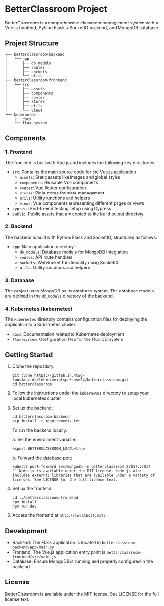 # BetterClassroom Project

BetterClassroom is a comprehensive classroom management system with a Vue.js frontend, Python Flask + SocketIO backend, and MongoDB database.

## Project Structure

```
├── betterclassroom-backend
│   └── app
│       ├── db_models
│       ├── routes
│       ├── sockets
│       └── utils
├── betterclassroom-frontend
│   └── src
│       ├── assets
│       ├── components
│       ├── router
│       ├── stores
│       ├── utils
│       └── views
└── kubernetes
    ├── docs
    └── flux-system
```

## Components

### 1. Frontend

The frontend is built with Vue.js and includes the following key directories:

- `src`: Contains the main source code for the Vue.js application
  - `assets`: Static assets like images and global styles
  - `components`: Reusable Vue components
  - `router`: Vue Router configuration
  - `stores`: Pinia stores for state management
  - `utils`: Utility functions and helpers
  - `views`: Vue components representing different pages or views
- `cypress`: End-to-end testing setup using Cypress
- `public`: Public assets that are copied to the build output directory

### 2. Backend

The backend is built with Python Flask and SocketIO, structured as follows:

- `app`: Main application directory
  - `db_models`: Database models for MongoDB integration
  - `routes`: API route handlers
  - `sockets`: WebSocket functionality using SocketIO
  - `utils`: Utility functions and helpers

### 3. Database

The project uses MongoDB as its database system. The database models are defined in the `db_models` directory of the backend.

### 4. Kubernetes (kubernetes)

The `kubernetes` directory contains configuration files for deploying the application to a Kubernetes cluster:

- `docs`: Documentation related to Kubernetes deployment
- `flux-system`: Configuration files for the Flux CD system

## Getting Started

1. Clone the repository:

   ```
   git clone https://gitlab.in.htwg-konstanz.de/lehre/meiglspe/sose24/betterclassroom.git
   cd betterclassroom
   ```

2. Follow the instructions under the `kubernetes` directory to setup your local kubernetes cluster

3. Set up the backend:

   ```
   cd betterclassroom-backend
   pip install -r requirements.txt
   ```

   To run the backend locally:

   a. Set the environment variable:

   ```
   export BETTERCLASSROOM_LOCAL=true
   ```

   b. Forward the database port:

   ```
   kubectl port-forward svc/mongodb -n betterclassroom 27017:27017
   ```Node.js is available under the MIT license. Node.js also includes external libraries that are available under a variety of licenses. See LICENSE for the full license text.
   ```

4. Set up the frontend:

   ```
   cd ../betterclassroom-frontend
   npm install
   npm run dev
   ```

5. Access the frontend at `http://localhost:5173`

## Development

- Backend: The Flask application is located in `betterclassroom-backend/app/main.py`
- Frontend: The Vue.js application entry point is `betterclassroom-frontend/src/main.js`
- Database: Ensure MongoDB is running and properly configured in the backend
## License

BetterClassroom is available under the MIT license. See LICENSE for the full license text.